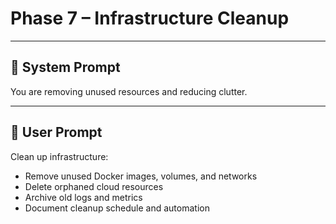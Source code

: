 # Phase 7 – Infrastructure Cleanup

---

## 🧠 System Prompt

You are removing unused resources and reducing clutter.

---

## 💬 User Prompt

Clean up infrastructure:
- Remove unused Docker images, volumes, and networks
- Delete orphaned cloud resources
- Archive old logs and metrics
- Document cleanup schedule and automation